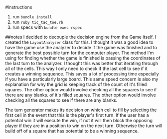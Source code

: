 #instructions
1. run ```bundle install```
2. run ```ruby tic_tac_toe.rb```
3. run specs with ```bundle exec rspec```

##notes
  I decided to decouple the decision engine from the Game itself. I created the ```LayoutAnalyzer``` class for this.
  I thought it was a good idea to have the game use the analyzer to decide if the game was finished and to generate the best possible
  turn for the computer player. The method I'm using for finding whether the game is finished is passing the coordinates
  of the last turn to the analyzer. I thought this was better that iterating through all of the cells. This way I only need to
  check if the last cell to see if it creates a winning sequence. This saves a lot of processing time especially if you
  have a particularly large board. This same speed concern is also my explanation for why the grid is keeping track of the count
  of it's filled squares. The other option would involve checking all the squares to see if there are any blanks. 
  of it's filled squares. The other option would involve checking all the squares to see if there are any blanks.
  
  The turn generator makes its decision on which cell to fill by selecting the first cell in the event that this is the player's first turn.
  If the user has a potential win it will execute the win, if not it will then block the opposing player if they are in a position to win on the next 
  turn. Otherwise the turn will build off of a square that has potential to be a winning sequence.

